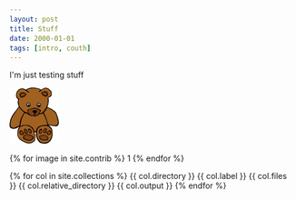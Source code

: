 ```yaml
---
layout: post
title: Stuff
date: 2000-01-01
tags: [intro, couth]
---
```


I'm just testing stuff

![it's a bear](/images/bear.png "Roar?!?")

{% for image in site.contrib %}
  1
{% endfor %}

{% for col in site.collections %}
  {{ col.directory }}
  {{ col.label }}
  {{ col.files }}
  {{ col.relative_directory }}
  {{ col.output }}
{% endfor %}
